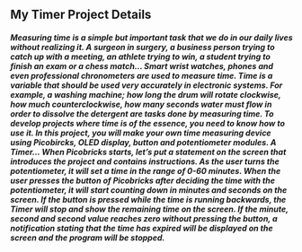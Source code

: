 ## My Timer Project Details
##### Measuring time is a simple but important task that we do in our daily lives without realizing it. A surgeon in surgery, a business person trying to catch up with a meeting, an athlete trying to win, a student trying to finish an exam or a chess match… Smart wrist watches, phones and even professional chronometers are used to measure time. Time is a variable that should be used very accurately in electronic systems. For example, a washing machine; how long the drum will rotate clockwise, how much counterclockwise, how many seconds water must flow in order to dissolve the detergent are tasks done by measuring time. To develop projects where time is of the essence, you need to know how to use it. In this project, you will make your own time measuring device using Picobircks, OLED display, button and potentiometer modules. A Timer… When Picobricks starts, let’s put a statement on the screen that introduces the project and contains instructions. As the user turns the potentiometer, it will set a time in the range of 0-60 minutes. When the user presses the button of Picobricks after deciding the time with the potentiometer, it will start counting down in minutes and seconds on the screen. If the button is pressed while the time is running backwards, the Timer will stop and show the remaining time on the screen. If the minute, second and second value reaches zero without pressing the button, a notification stating that the time has expired will be displayed on the screen and the program will be stopped.